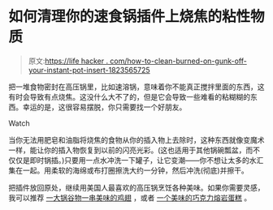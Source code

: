 # 如何清理你的速食锅插件上烧焦的粘性物质

> 原文:[https://life hacker . com/how-to-clean-burned-on-gunk-off-your-instant-pot-insert-1823565725](https://lifehacker.com/how-to-clean-burned-on-gunk-off-your-instant-pot-insert-1823565725)

把一堆食物密封在高压锅里，比如速溶锅，意味着你不能真正搅拌里面的东西，这有时会导致有点烧焦。这没什么大不了的，但是它会导致一些难看的粘糊糊的东西。幸运的是，这很容易摆脱，你只需要找一个好朋友。

Watch

当你无法用肥皂和油脂将烧焦的食物从你的插入物上去除时，这种东西就像变魔术一样，能让你的插入物恢复到以前的闪亮光彩。(这也适用于其他锅碗瓢盆，而不仅仅是即时锅插。)只要用一点水冲洗一下罐子，让它变潮——你不想让太多的水汇集在一起。用柔软的海绵或布打圈擦洗大约一分钟，然后冲洗(彻底)并擦干。

把插件放回原处，继续用美国人最喜欢的高压锅烹饪各种美味。如果你需要灵感，我可以推荐 [一大锅谷物](https://skillet.lifehacker.com/just-how-multi-functional-is-the-instant-pots-multigrai-1823336340)[一串美味的鸡翅](https://skillet.lifehacker.com/instant-pot-buffalo-wings-are-fast-easy-and-very-good-1822565911) ，或者 [一个美味的巧克力熔岩蛋糕](https://skillet.lifehacker.com/you-should-make-molten-chocolate-cakes-in-your-instant-1822998333) 。